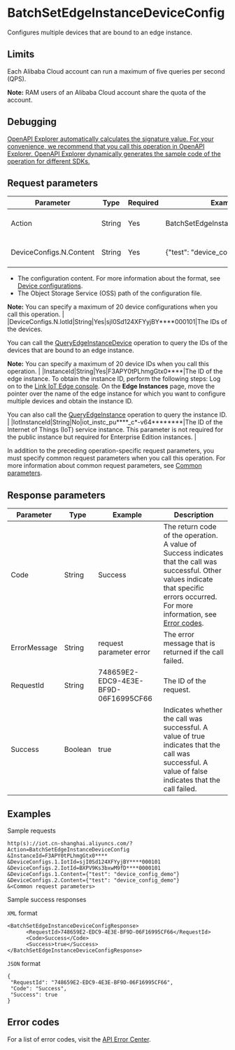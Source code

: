 # BatchSetEdgeInstanceDeviceConfig

Configures multiple devices that are bound to an edge instance.

## Limits

Each Alibaba Cloud account can run a maximum of five queries per second \(QPS\).

**Note:** RAM users of an Alibaba Cloud account share the quota of the account.

## Debugging

[OpenAPI Explorer automatically calculates the signature value. For your convenience, we recommend that you call this operation in OpenAPI Explorer. OpenAPI Explorer dynamically generates the sample code of the operation for different SDKs.](https://api.aliyun.com/#product=Iot&api=BatchSetEdgeInstanceDeviceConfig&type=RPC&version=2018-01-20)

## Request parameters

|Parameter|Type|Required|Example|Description|
|---------|----|--------|-------|-----------|
|Action|String|Yes|BatchSetEdgeInstanceDeviceConfig|The operation that you want to perform. Set the value to BatchSetEdgeInstanceDeviceConfig. |
|DeviceConfigs.N.Content|String|Yes|\{"test": "device\_config\_demo"\}|The content of the configuration. You can specify one of the following items:

 -   The configuration content. For more information about the format, see [Device configurations](~~172319~~).
-   The Object Storage Service \(OSS\) path of the configuration file.

 **Note:** You can specify a maximum of 20 device configurations when you call this operation. |
|DeviceConfigs.N.IotId|String|Yes|sjI0Sd124XFYyjBY\*\*\*\*000101|The IDs of the devices.

 You can call the [QueryEdgeInstanceDevice](~~135261~~) operation to query the IDs of the devices that are bound to an edge instance.

 **Note:** You can specify a maximum of 20 device IDs when you call this operation. |
|InstanceId|String|Yes|F3APY0tPLhmgGtx0\*\*\*\*|The ID of the edge instance. To obtain the instance ID, perform the following steps: Log on to the [Link IoT Edge console](https://iot.console.aliyun.com/le/instance/list). On the **Edge Instances** page, move the pointer over the name of the edge instance for which you want to configure multiple devices and obtain the instance ID.

 You can also call the [QueryEdgeInstance](~~135214~~) operation to query the instance ID. |
|IotInstanceId|String|No|iot\_instc\_pu\*\*\*\*\_c\*-v64\*\*\*\*\*\*\*\*|The ID of the Internet of Things \(IoT\) service instance. This parameter is not required for the public instance but required for Enterprise Edition instances. |

In addition to the preceding operation-specific request parameters, you must specify common request parameters when you call this operation. For more information about common request parameters, see [Common parameters](~~30561~~).

## Response parameters

|Parameter|Type|Example|Description|
|---------|----|-------|-----------|
|Code|String|Success|The return code of the operation. A value of Success indicates that the call was successful. Other values indicate that specific errors occurred. For more information, see [Error codes](~~135200~~). |
|ErrorMessage|String|request parameter error|The error message that is returned if the call failed. |
|RequestId|String|748659E2-EDC9-4E3E-BF9D-06F16995CF66|The ID of the request. |
|Success|Boolean|true|Indicates whether the call was successful. A value of true indicates that the call was successful. A value of false indicates that the call failed. |

## Examples

Sample requests

```
http(s)://iot.cn-shanghai.aliyuncs.com/? Action=BatchSetEdgeInstanceDeviceConfig
&InstanceId=F3APY0tPLhmgGtx0****
&DeviceConfigs.1.IotId=sjI0Sd124XFYyjBY****000101
&DeviceConfigs.2.IotId=BXPV9Ks3bxwM9fD****0000101
&DeviceConfigs.1.Content={"test": "device_config_demo"}
&DeviceConfigs.2.Content={"test": "device_config_demo"}
&<Common request parameters>
```

Sample success responses

`XML` format

```
<BatchSetEdgeInstanceDeviceConfigResponse>
      <RequestId>748659E2-EDC9-4E3E-BF9D-06F16995CF66</RequestId>
      <Code>Success</Code>
      <Success>true</Success>
</BatchSetEdgeInstanceDeviceConfigResponse>
```

`JSON` format

```
{
 "RequestId": "748659E2-EDC9-4E3E-BF9D-06F16995CF66",
 "Code": "Success",
 "Success": true
}
```

## Error codes

For a list of error codes, visit the [API Error Center](https://error-center.alibabacloud.com/status/product/Iot).

